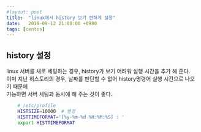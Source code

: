 ```yaml
---
#layout: post
title:  "linux에서 history 보기 편하게 설정"
date:   2019-09-12 21:00:00 +0900
tags: [centos]
---
```


## history 설정

linux 서버를 새로 세팅하는 경우, history가 보기 어려워 실행 시간을 추가 해 준다.  
이미 지난 히스토리의 경우, 날짜를 판단할 수 없어 history명령어 실행 시간으로 나오기 때문에  
가능하면 서버 세팅과 동시에 해 주는 것이 좋다.
```bash
    # /etc/profile
    HISTSIZE=10000  # 변경
    HISTTIMEFORMAT='[%y-%m-%d %H:%M:%S] : '
    export HISTTIMEFORMAT
```